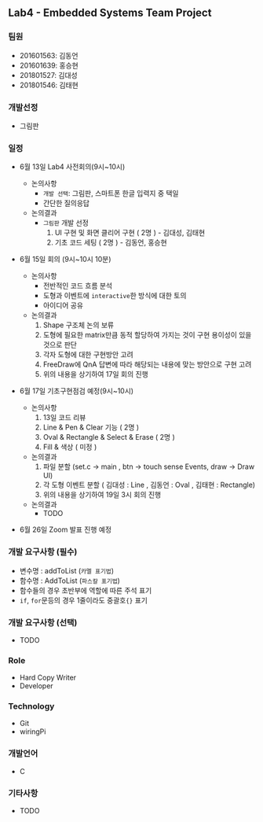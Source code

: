 ## Lab4 - Embedded Systems Team Project

### 팀원

- 201601563: 김동언
- 201601639: 홍승현
- 201801527: 김대성
- 201801546: 김태현

### 개발선정

- 그림판

### 일정

- 6월 13일 Lab4 사전회의(9시~10시)

  - 논의사항
    - `개발 선택`: 그림판, 스마트폰 한글 입력지 중 택일
    - 간단한 질의응답
  - 논의결과
    - `그림판` 개발 선정
      1.  UI 구현 및 화면 클리어 구현 ( 2명 ) - 김대성, 김태현
      2.  기초 코드 세팅 ( 2명 ) - 김동언, 홍승현

- 6월 15일 회의 (9시~10시 10분)

  - 논의사항
    - 전반적인 코드 흐름 분석
    - 도형과 이벤트에 `interactive`한 방식에 대한 토의
    - 아이디어 공유
  - 논의결과
    1.  Shape 구조체 논의 보류
    2.  도형에 필요한 matrix만큼 동적 할당하여 가지는 것이 구현 용이성이 있을 것으로 판단
    3.  각자 도형에 대한 구현방안 고려
    4.  FreeDraw에 QnA 답변에 따라 해당되는 내용에 맞는 방안으로 구현 고려
    5.  위의 내용을 상기하여 17일 회의 진행

- 6월 17일 기초구현점검 예정(9시~10시)

  - 논의사항
    1.  13일 코드 리뷰
    2.  Line & Pen & Clear 기능 ( 2명 )
    3.  Oval & Rectangle & Select & Erase ( 2명 )
    4.  Fill & 색상 ( 미정 )
  - 논의결과
    1. 파일 분할 (set.c -> main , btn -> touch sense Events, draw -> Draw UI)
    2. 각 도형 이벤트 분할 ( 김대성 : Line , 김동언 : Oval , 김태현 : Rectangle)
    3. 위의 내용을 상기하여 19일 3시 회의 진행
  - 논의결과
    - TODO

* 6월 26일 Zoom 발표 진행 예정

### 개발 요구사항 (필수)

- 변수명 : addToList (`카멜 표기법`)
- 함수명 : AddToList (`파스칼 표기법`)
- 함수들의 경우 초반부에 역할에 따른 주석 표기
- `if`, `for`문등의 경우 1줄이라도 중괄호`{}` 표기

### 개발 요구사항 (선택)

- TODO

### Role

- Hard Copy Writer
- Developer

### Technology

- Git
- wiringPi

### 개발언어

- C

### 기타사항

- TODO
